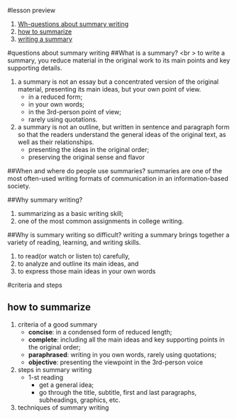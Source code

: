 #lesson preview
1. [Wh-questions about summary writing](#questions-about-summary-writing)
1. [how to summarize](#how-to-summarize)
1. [writing a summary]()

#questions about summary writing
##What is a summary? <br \> 
to write a summary, you reduce material in the original work to its main points and key supporting details.

1. a summary is not an essay but a concentrated version of the original material, presenting its main ideas, but your own point of view. 
    * in a reduced form; 
    * in your own words; 
    * in the 3rd-person point of view; 
    * rarely using quotations.
1. a summary is not an outline, but written in sentence and paragraph form so that the readers understand the general ideas of the original text, as well as their relationships.
    * presenting the ideas in the original order;
    * preserving the original sense and flavor

##When and where do people use summaries?
summaries are one of the most often-used writing formats of communication in an information-based society.

##Why summary writing?
1. summarizing as a basic writing skill;
1. one of the most common assignments in college writing.

##Why is summary writing so difficult?
writing a summary brings together a variety of reading, learning, and writing skills.
1. to read(or watch or listen to) carefully,
1. to analyze and outline its main ideas, and
1. to express those main ideas in your own words

#criteria and steps
## how to summarize
1. criteria of a good summary
    * __concise__: in a condensed form of reduced length;
    * __complete__: including all the main ideas and key supporting points in the original order;
    * __paraphrased__: writing in you own words, rarely using quotations;
    * __objective__: presenting the viewpoint in the 3rd-person voice
1. steps in summary writing
    * 1-st reading
        - get a general idea;
        - go through the title, subtitle, first and last paragraphs, subheadings, graphics, etc.
1. techniques of summary writing
